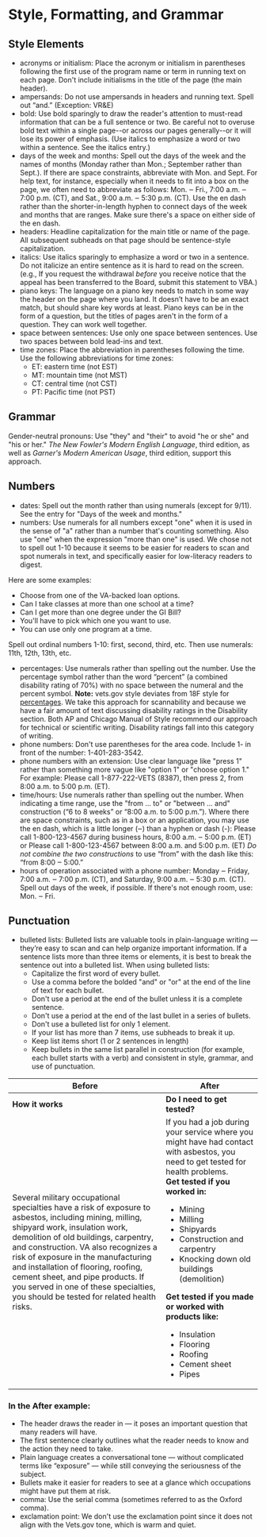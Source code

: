 # Style, Formatting, and Grammar

## Style Elements

- acronyms or initialism: Place the acronym or initialism in parentheses following the first use of the program name or term in running text on each page. Don't include initialisms in the title of the page (the main header).
- ampersands: Do not use ampersands in headers and running text. Spell out “and.”  (Exception: VR&E)
- bold: Use bold sparingly to draw the reader's attention to must-read information that can be a full sentence or two. Be careful not to overuse bold text within a single page--or across our pages generally--or it will lose its power of emphasis. (Use italics to emphasize a word or two within a sentence. See the italics entry.)
- days of the week and months: Spell out the days of the week and the names of months (Monday rather than Mon.; September rather than Sept.). If there are space constraints, abbreviate with Mon. and Sept. For help text, for instance, especially when it needs to fit into a box on the page, we often need to abbreviate as follows: Mon. ‒ Fri., 7:00 a.m. ‒ 7:00 p.m. (CT), and Sat., 9:00 a.m. ‒ 5:30 p.m. (CT). Use the en dash rather than the shorter-in-length hyphen to connect days of the week and months that are ranges. Make sure there's a space on either side of the en dash.
- headers: Headline capitalization for the main title or name of the page. All subsequent subheads on that page should be sentence-style capitalization.
- italics: Use italics sparingly to emphasize a word or two in a sentence. Do not italicize an entire sentence as it is hard to read on the screen. (e.g., If you request the withdrawal *before* you receive notice that the appeal has been transferred to the Board, submit this statement to VBA.)
- piano keys: The language on a piano key needs to match in some way the header on the page where you land. It doesn’t have to be an exact match, but should share key words at least. Piano keys can be in the form of a question, but the titles of pages aren't in the form of a question. They can work well together.
- space between sentences: Use only one space between sentences. Use two spaces between bold lead-ins and text.
- time zones: Place the abbreviation in parentheses following the time. Use the following abbreviations for time zones:
  - ET: eastern time (not EST)
  - MT: mountain time (not MST)
  - CT: central time (not CST)
  - PT: Pacific time (not PST)

## Grammar

Gender-neutral pronouns: Use "they" and "their" to avoid "he or she" and "his or her." *The New Fowler's Modern English Language*, third edition, as well as *Garner's Modern American Usage*, third edition, support this approach.

## Numbers

- dates: Spell out the month rather than using numerals (except for 9/11). See the entry for "Days of the week and months."
- numbers: Use numerals for all numbers except "one" when it is used in the sense of "a" rather than a number that's counting something. Also use "one" when the expression "more than one" is used. We chose not to spell out 1-10 because it seems to be easier for readers to scan and spot numerals in text, and specifically easier for low-literacy readers to digest.

Here are some examples:
  - Choose from one of the VA-backed loan options.
  - Can I take classes at more than one school at a time?
  - Can I get more than one degree under the GI Bill?
  - You'll have to pick which one you want to use.
  - You can use only one program at a time.
 
 Spell out ordinal numbers 1-10: first, second, third, etc. Then use numerals: 11th, 12th, 13th, etc.
 
- percentages: Use numerals rather than spelling out the number. Use the percentage symbol rather than the word “percent” (a combined disability rating of 70%) with no space between the numeral and the percent symbol. **Note:** vets.gov style deviates from 18F style for [percentages](https://pages.18f.gov/content-guide/numbers-and-percentages/). We take this approach for scannability and because we have a fair amount of text discussing disability ratings in the Disability section. Both AP and Chicago Manual of Style recommend our approach for technical or scientific writing. Disability ratings fall into this category of writing.
- phone numbers: Don't use parentheses for the area code. Include 1- in front of the number: 1-401-283-3542.
- phone numbers with an extension: Use clear language like "press 1" rather than something more vague like "option 1" or "choose option 1." For example: Please call 1-877-222-VETS (8387), then press 2, from 8:00 a.m. to 5:00 p.m. (ET).
- time/hours: Use numerals rather than spelling out the number. When indicating a time range, use the "from ... to" or "between ... and" construction (“6 to 8 weeks” or “8:00 a.m. to 5:00 p.m.”). Where there are space constraints, such as in a box or an application, you may use the en dash, which is a little longer (‒) than a hyphen or dash (-):
Please call 1-800-123-4567 during business hours, 8:00 a.m. ‒ 5:00 p.m. (ET)
or
Please call 1-800-123-4567 between 8:00 a.m. and 5:00 p.m. (ET)
*Do not combine the two constructions* to use “from” with the dash like this: “from 8:00 ‒ 5:00.”
- hours of operation associated with a phone number: Monday ‒ Friday, 7:00 a.m. ‒ 7:00 p.m. (CT), and Saturday, 9:00 a.m. ‒ 5:30 p.m. (CT). Spell out days of the week, if possible. If there's not enough room, use: Mon. ‒ Fri.

## Punctuation

- bulleted lists: Bulleted lists are valuable tools in plain-language writing — they’re easy to scan and can help organize important information. If a sentence lists more than three items or elements, it is best to break the sentence out into a bulleted list. When using bulleted lists:
  - Capitalize the first word of every bullet.
  - Use a comma before the bolded "and" or "or" at the end of the line of text for each bullet.
  - Don't use a period at the end of the bullet unless it is a complete sentence.
  - Don't use a period at the end of the last bullet in a series of bullets.
  - Don't use a bulleted list for only 1 element.
  - If your list has more than 7 items, use subheads to break it up.
  - Keep list items short (1 or 2 sentences in length)
  - Keep bullets in the same list parallel in construction (for example, each bullet starts with a verb) and consistent in style, grammar, and use of punctuation.
  
  
Before            | After        |
------------------|--------------|
**How it works**  | **Do I need to get tested?**
Several military occupational specialties have a risk of exposure to asbestos, including mining, milling, shipyard work, insulation work, demolition of old buildings, carpentry, and construction. VA also recognizes a risk of exposure in the manufacturing and installation of flooring, roofing, cement sheet, and pipe products. If you served in one of these specialties, you should be tested for related health risks. | If you had a job during your service where you might have had contact with asbestos, you need to get tested for health problems. <br> **Get tested if you worked in:** <ul><li>Mining</li><li>Milling</li><li>Shipyards</li><li>Construction and carpentry</li><li>Knocking down old buildings (demolition)</ul>**Get tested if you made or worked with products like:** <ul><li>Insulation</li><li>Flooring</li><li>Roofing</li><li>Cement sheet</li><li>Pipes</li></ul>


### In the **After** example:

- The header draws the reader in — it poses an important question that many readers will have.
- The first sentence clearly outlines what the reader needs to know and the action they need to take.
- Plain language creates a conversational tone — without complicated terms like “exposure” — while still conveying the seriousness of the subject.
- Bullets make it easier for readers to see at a glance which occupations might have put them at risk.
- comma: Use the serial comma (sometimes referred to as the Oxford comma).
- exclamation point: We don't use the exclamation point since it does not align with the Vets.gov tone, which is warm and quiet.
